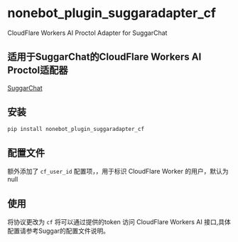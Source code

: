 # nonebot_plugin_suggaradapter_cf
CloudFlare Workers AI Proctol Adapter for SuggarChat

## 适用于SuggarChat的CloudFlare Workers AI Proctol适配器

[SuggarChat](https://github.com/JohnRichard4096/nonebot_plugin_suggarchat)

## 安装

```bash
pip install nonebot_plugin_suggaradapter_cf
```

## 配置文件
额外添加了 `cf_user_id` 配置项，，用于标识 CloudFlare Worker 的用户，默认为 null

## 使用
将协议更改为 `cf` 将可以通过提供的token 访问 CloudFlare Workers AI 接口,具体配置请参考Suggar的配置文件说明。